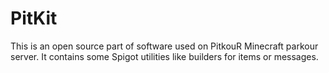# PitKit
This is an open source part of software used on PitkouR Minecraft parkour server. It contains some Spigot utilities like builders for items or messages.
